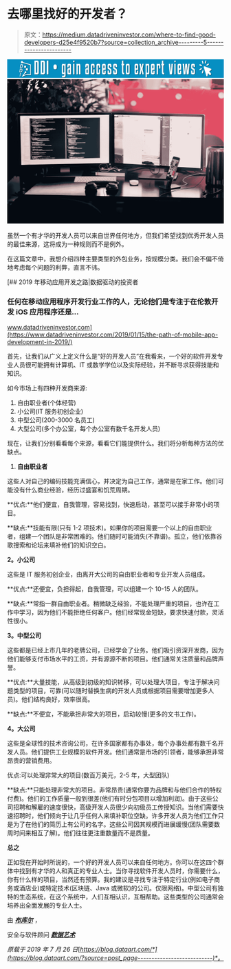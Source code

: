 # 去哪里找好的开发者？

> 原文：<https://medium.datadriveninvestor.com/where-to-find-good-developers-d25e4f9520b7?source=collection_archive---------5----------------------->

[![](img/d39ef9d94307acd35cf6a020d32b91ae.png)](http://www.track.datadriveninvestor.com/1B9E)![](img/382a0f9d3a799096d65b71056258dae6.png)

虽然一个有才华的开发人员可以来自世界任何地方，但我们希望找到优秀开发人员的最佳来源，这将成为一种规则而不是例外。

在这篇文章中，我想介绍四种主要类型的外包业务，按规模分类。我们会不偏不倚地考虑每个问题的利弊，直言不讳。

[](https://www.datadriveninvestor.com/2019/01/15/the-path-of-mobile-app-development-in-2019/) [## 2019 年移动应用开发之路|数据驱动的投资者

### 任何在移动应用程序开发行业工作的人，无论他们是专注于在伦敦开发 iOS 应用程序还是…

www.datadriveninvestor.com](https://www.datadriveninvestor.com/2019/01/15/the-path-of-mobile-app-development-in-2019/) 

首先，让我们从广义上定义什么是“好的开发人员”在我看来，一个好的软件开发专业人员很可能拥有计算机、IT 或数学学位以及实际经验，并不断寻求获得技能和知识。

如今市场上有四种开发商来源:

1.  自由职业者(个体经营)
2.  小公司(IT 服务初创企业)
3.  中型公司(200-3000 名员工)
4.  大型公司(多个办公室，每个办公室有数千名开发人员)

现在，让我们分别看看每个来源，看看它们能提供什么。我们将分析每种方法的优缺点。

1.  **自由职业者**

这些人对自己的编码技能充满信心，并决定为自己工作，通常是在家工作。他们可能没有什么商业经验，经历过盛宴和饥荒周期。

**优点:**他们便宜，自我管理，容易找到，快速启动，甚至可以接手非常小的项目。

**缺点:**技能有限(只有 1-2 项技术)。如果你的项目需要一个以上的自由职业者，组建一个团队是非常困难的。他们随时可能消失(不靠谱)。孤立，他们依靠谷歌搜索和论坛来填补他们的知识空白。

**2。小公司**

这些是 IT 服务初创企业，由离开大公司的自由职业者和专业开发人员组成。

**优点:**还便宜，负担得起，自我管理，可以组建一个 10-15 人的团队。

**缺点:**常指一群自由职业者。稍微缺乏经验，不能处理严重的项目，也许在工作中学习，因为他们不能拒绝任何客户。他们经常现金短缺，要求快速付款，灵活性很小。

**3。中型公司**

这些都是已经上市几年的老牌公司，已经学会了业务。他们吸引资深开发商，因为他们能够支付市场水平的工资，并有源源不断的项目。他们通常关注质量和品牌声誉。

**优点:**大量技能，从高级到初级的知识转移，可以处理大项目，专注于解决问题类型的项目，可靠(可以随时替换生病的开发人员或根据项目需要增加更多人员)。他们结构良好，效率很高。

**缺点:**不便宜，不能承担非常大的项目，启动较慢(更多的文书工作)。

**4。大公司**

这些是全球性的技术咨询公司，在许多国家都有办事处，每个办事处都有数千名开发人员。他们提供工业规模的软件开发。他们通常是市场的引领者，能够承担非常昂贵的营销费用。

优点:可以处理非常大的项目(数百万美元，2-5 年，大型团队)

**缺点:**只能处理非常大的项目。非常昂贵(通常你要为品牌和与他们合作的特权付费)。他们的工作质量一般到很差(他们有时分包项目以增加利润)。由于这些公司招聘和解雇的速度很快，高级开发人员很少向初级员工传授知识。当他们需要快速招聘时，他们倾向于让几乎任何人来填补职位空缺。许多开发人员为他们工作只是为了在他们的简历上有公司的名字。这些公司因其规模而进展缓慢(团队需要数周时间来相互了解)。他们往往更注重数量而不是质量。

**总之**

正如我在开始时所说的，一个好的开发人员可以来自任何地方。你可以在这四个群体中找到有才华的人和真正的专业人士。当你寻找软件开发人员时，你需要什么，你有什么样的项目，当然还有预算。我的建议是寻找专注于特定行业(例如电子商务或酒店业)或特定技术(区块链、Java 或微软)的公司。仅限网络)。中型公司有独特的生态系统，在这个系统中，人们互相认识，互相帮助。这些类型的公司通常会培养出全面发展的专业人士。

由 [***布库尔***](https://blog.dataart.com/where-to-find-good-developers/#more-6450) ，

安全与软件顾问 [***数据艺术***](https://www.dataart.com/)

*原载于 2019 年 7 月 26 日*[*https://blog.dataart.com/*](https://blog.dataart.com/?source=post_page---------------------------)*。*